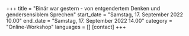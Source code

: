 +++
title = "Binär war gestern - von entgendertem Denken und gendersensiblem Sprechen"
start_date = "Samstag, 17. September 2022 10.00"
end_date = "Samstag, 17. September 2022 14.00"
category = "Online-Workshop"
languages = []
[contact]
+++